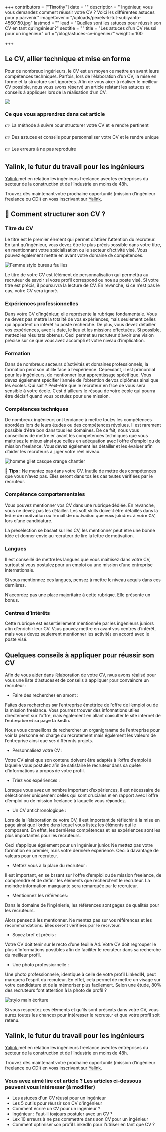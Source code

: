 +++
contributors = ["Timothy"]
date = ""
description = " Ingénieur, vous vous demandez comment réussir votre CV ? Voici les différentes astuces pour y parvenir."
imageCover = "/uploads/pexels-ketut-subiyanto-4560150.jpg"
lastmod = ""
lead = "Quelles sont les astuces pour réussir son CV en tant qu’ingénieur ?"
seotitle = ""
title = "Les astuces d'un CV réussi pour un ingénieur"
url = "/blog/astuces-cv-ingenieur"
weight = 100

+++
## Le CV, allier technique et mise en forme

Pour de nombreux ingénieurs, le CV est un moyen de mettre en avant leurs compétences techniques. Parfois, lors de l’élaboration d’un CV, la mise en forme et la structure sont ignorées. Afin de vous aider à réaliser le meilleur CV possible, nous vous avons réservé un article relatant les astuces et conseils à appliquer lors de la réalisation d’un CV.

![](/uploads/pexels-ketut-subiyanto-4560150.jpg)

### **Ce que vous apprendrez dans cet article**

👉 La méthode à suivre pour structurer votre CV et le rendre pertinent

👉 Des astuces et conseils pour personnaliser votre CV et le rendre unique

👉 Les erreurs à ne pas reproduire

## Yalink, le futur du travail pour les ingénieurs

[Yalink ](http://yalink.fr "Yalink")met en relation les ingénieurs freelance avec les entreprises du secteur de la construction et de l’industrie en moins de 48h.

Trouvez dès maintenant votre prochaine opportunité (mission d’ingénieur freelance ou CDI) en vous inscrivant sur [Yalink](http://app.yalink.fr "Yalink").

## **📝 Comment structurer son CV ?**

### Titre du CV

Le titre est le premier élément qui permet d’attirer l'attention du recruteur. En tant qu’ingénieur, vous devez être le plus précis possible dans votre titre, en mentionnant votre spécialisation ou le secteur d’activité visé. Vous pouvez également mettre en avant votre domaine de compétences.

![Femme stylo bureau feuilles](/uploads/pexels-rodnae-productions-5921785.jpg "Femme travaillant sur son bureau")

Le titre de votre CV est l’élément de personnalisation qui permettra au recruteur de savoir si votre profil correspond ou non au poste visé. Si votre titre est précis, il poursuivra la lecture de CV. En revanche, si ce n’est pas le cas, votre CV sera ignoré.

### Expériences professionnelles

Dans votre CV d’ingénieur, elle représente la rubrique fondamentale. Vous ne devez pas mettre la totalité de vos expériences, mais seulement celles qui apportent un intérêt au poste recherché. De plus, vous devez détailler vos expériences, avec la date, le lieu et les missions effectuées. Si possible, mettez les résultats obtenus. Ceci permet au recruteur d’avoir une vision précise sur ce que vous avez accompli et votre niveau d’implication.

### Formation

Dans de nombreux secteurs d’activités et domaines professionnels, la formation perd son utilité face à l’expérience. Cependant, il est primordial pour les ingénieurs, de mentionner leur apprentissage spécifique. Vous devez également spécifier l’année de l’obtention de vos diplômes ainsi que les écoles. Qui sait ? Peut-être que le recruteur en face de vous sera sensible à votre école. C’est d'ailleurs le réseau de votre école qui pourra être décisif quand vous postulez pour une mission.

### Compétences techniques

De nombreux ingénieurs ont tendance à mettre toutes les compétences abordées lors de leurs études ou des compétences révolues. Il est rarement possible d’être bon dans tous les domaines. De ce fait, nous vous conseillons de mettre en avant les compétences techniques que vous maitrisez le mieux ainsi que celles en adéquation avec l’offre d’emploi ou de mission freelance. Vous devez également les détailler et les évaluer afin d’aider les recruteurs à juger votre réel niveau.

![homme gilet casque orange chantier](/uploads/pexels-kateryna-babaieva-2760243.jpg "Homme sur un chantieur")

**🚀 Tips :** Ne mentez pas dans votre CV. Inutile de mettre des compétences que vous n’avez pas. Elles seront dans tos les cas toutes vérifiées par le recruteur.

### Compétence comportementales

Vous pouvez mentionner vos CV dans une rubrique dédiée. En revanche, vous ne devez pas les détailler. Les soft skills doivent être détaillés dans la lettre de motivation ou le mail de motivation que vous joindrez à votre CV, lors d’une candidature.

La présélection se basant sur les CV, les mentionner peut être une bonne idée et donner envie au recruteur de lire la lettre de motivation.

### Langues

Il est conseillé de mettre les langues que vous maitrisez dans votre CV, surtout si vous postulez pour un emploi ou une mission d’une entreprise internationale.

Si vous mentionnez ces langues, pensez à mettre le niveau acquis dans ces dernières.

N’accordez pas une place majoritaire à cette rubrique. Elle présente un bonus.

### Centres d’intérêts

Cette rubrique est essentiellement mentionnée par les ingénieurs juniors afin d’enrichir leur CV. Vous pouvez mettre en avant vos centres d’intérêt, mais vous devez seulement mentionner les activités en accord avec le poste visé.

## Quelques conseils à appliquer pour réussir son CV

Afin de vous aider dans l’élaboration de votre CV, nous avons réalisé pour vous une liste d’astuces et de conseils à appliquer pour convaincre un recruteur :

* Faire des recherches en amont :

Faites des recherches sur l’entreprise émettrice de l’offre de l’emploi ou de la mission freelance. Vous pourrez trouver des informations utiles directement sur l’offre, mais également en allant consulter le site internet de l’entreprise et sa page LinkedIn.

Nous vous conseillons de rechercher un organigramme de l’entreprise pour voir la personne en charge du recrutement mais également les valeurs de l’entreprise ainsi que ses différents projets.

* Personnalisez votre CV :

Votre CV ainsi que son contenu doivent être adaptés à l’offre d’emploi à laquelle vous postulez afin de satisfaire le recruteur dans sa quête d’informations à propos de votre profil.

* Triez vos expériences :

Lorsque vous avez un nombre important d’expériences, il est nécessaire de sélectionner uniquement celles qui sont cruciales et en rapport avec l’offre d’emploi ou de mission freelance à laquelle vous répondez.

* Un CV antichronologique :

Lors de la l’élaboration de votre CV, il est important de réfléchir à la mise en page ainsi que l’ordre dans lequel vous listez les éléments qui le composent. En effet, les dernières compétences et les expériences sont les plus importantes pour les recruteurs.

Ceci s’applique également pour un ingénieur junior. Ne mettez pas votre formation en premier, mais votre dernière expérience. Ceci à davantage de valeurs pour un recruteur.

* Mettez vous à la place du recruteur :

Il est important, en se basant sur l’offre d’emploi ou de mission freelance, de comprendre et de définir les éléments que recherchent le recruteur. La moindre information manquante sera remarquée par le recruteur.

* Mentionnez les références:

Dans le domaine de l’ingénierie, les références sont gages de qualités pour les recruteurs.

Alors pensez à les mentionner. Ne mentez pas sur vos références et les recommandations. Elles seront vérifiées par le recruteur.

* Soyez bref et précis :

Votre CV doit tenir sur le recto d’une feuille A4. Votre CV doit regrouper le plus d’informations possibles afin de faciliter le recruteur dans sa recherche du meilleur profil.

* Une photo professionnelle :

Une photo professionnelle, identique à celle de votre profil LinkedIN, peut marquera l’esprit du recruteur. En effet, cela permet de mettre un visage sur votre candidature et de la mémoriser plus facilement. Selon une étude, 80% des recruteurs font attention à la photo de profil ?

![stylo main écriture](/uploads/green-chameleon-s9cc2skysjm-unsplash.jpg "Personne en train d'écrire")

Si vous respectez ces éléments et qu’ils sont présents dans votre CV, vous aurez toutes les chances pour intéresser le recruteur et que votre profil soit retenu.

## Yalink, le futur du travail pour les ingénieurs

[Yalink ](http://yalink.fr "Yalink")met en relation les ingénieurs freelance avec les entreprises du secteur de la construction et de l’industrie en moins de 48h.

Trouvez dès maintenant votre prochaine opportunité (mission d’ingénieur freelance ou CDI) en vous inscrivant sur [Yalink](http://app.yalink.fr "Yalink").

### **Vous avez aimé lire cet article ? Les articles ci-dessous peuvent vous intéresser (à modifier)**

* Les astuces d'un CV réussi pour un ingénieur
* Les 5 outils pour réussir son CV d'ingénieur
* Comment écrire un CV pour un ingénieur ?
* Ingénieur : Faut-il toujours postuler avec un CV ?
* Lex 10 erreurs à ne pas commettre dans son CV pour un ingénieur
* Comment optimiser son profil LinkedIn pour l'utiliser en tant que CV ?
